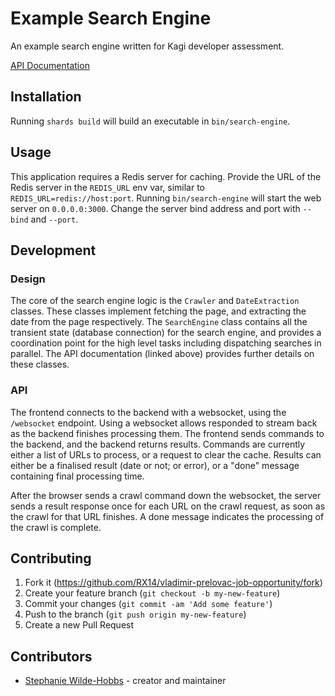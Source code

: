 # Example Search Engine

An example search engine written for Kagi developer assessment.

[API Documentation](https://rx14.co.uk/search-engine-example-docs/)

## Installation

Running `shards build` will build an executable in `bin/search-engine`.

## Usage

This application requires a Redis server for caching. Provide the URL of the
Redis server in the `REDIS_URL` env var, similar to `REDIS_URL=redis://host:port`.
Running `bin/search-engine` will start the web server on `0.0.0.0:3000`.
Change the server bind address and port with `--bind` and `--port`.

## Development

### Design

The core of the search engine logic is the `Crawler` and `DateExtraction` classes. These
classes implement fetching the page, and extracting the date from the page respectively.
The `SearchEngine` class contains all the transient state (database connection) for the
search engine, and provides a coordination point for the high level tasks including
dispatching searches in parallel.
The API documentation (linked above) provides further details on these classes.

### API

The frontend connects to the backend with a websocket, using the `/websocket` endpoint.
Using a websocket allows responded to stream back as the backend finishes processing them.
The frontend sends commands to the backend, and the backend returns results.
Commands are currently either a list of URLs to process, or a request to clear
the cache.
Results can either be a finalised result (date or not; or error), or a "done" message
containing final processing time.

After the browser sends a crawl command down the websocket, the server sends a result
response once for each URL on the crawl request, as soon as the crawl for that URL
finishes. A done message indicates the processing of the crawl is complete.

## Contributing

1. Fork it (<https://github.com/RX14/vladimir-prelovac-job-opportunity/fork>)
2. Create your feature branch (`git checkout -b my-new-feature`)
3. Commit your changes (`git commit -am 'Add some feature'`)
4. Push to the branch (`git push origin my-new-feature`)
5. Create a new Pull Request

## Contributors

- [Stephanie Wilde-Hobbs](https://github.com/RX14) - creator and maintainer

